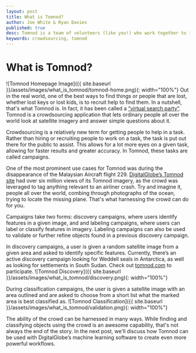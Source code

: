 ```yaml
---
layout: post
title: What is Tomnod?
author: Joe White & Ryan Davies
published: true
desc: Tomnod is a team of volunteers (like you!) who work together to identify important objects and interesting places in satellite images.
keywords: crowdsourcing, tomnod
---
```


# What is Tomnod?
![Tomnod Homepage Image]({{ site.baseurl }}/assets/images/what_is_tomnod/tomnod-home.png){: width="100%"} 
Out in the real world, one of the best ways to find things or people that are lost, whether lost keys or lost kids, is to recruit help to find them.  In a nutshell, that's what Tomnod is. In fact, it has been called a [“virtual search party”](http://www.independent.co.uk/life-style/gadgets-and-tech/tomnod-how-to-join-the-virtual-search-party-scanning-satellite-imagery-for-flight-mh370-9188947.html). Tomnod is a crowdsourcing application that lets ordinary people all over the world look at satellite imagery and answer simple questions about it.

Crowdsourcing is a relatively new term for getting people to help in a task.  Rather than hiring or recruiting people to work on a task, the task is put out there for the public to assist. This allows for a lot more eyes on a given task, allowing for faster results and greater accuracy. In Tomnod, these tasks are called campaigns.

One of the most prominent use cases for Tomnod was during the disappearance of the Malaysian Aircraft flight 229. [DigitalGlobe’s Tomnod site](http://www.tomnod.com) had over six million views of its Tomnod imagery, as the crowd was leveraged to tag anything relevant to an airliner crash. Try and imagine it, people all over the world, combing through photographs of the ocean, trying to locate the missing plane.  That's what harnessing the crowd can do for you.

Campaigns take two forms: discovery campaigns, where users identify features in a given image, and and labeling campaigns, where users can label or classify features in imagery.  Labeling campaigns can also be used to validate or further refine objects found in a previous discovery campaign.  

In discovery campaigns, a user is given a random satellite image from a given area and asked to identify specific features. Currently, there’s an active discovery campaign looking for Weddell seals in Antarctica, as well as looking for settlements in South Sudan. Check out [tomnod.com](http://www.tomnod.com) to participate. ![Tomnod Discovery]({{ site.baseurl }}/assets/images/what_is_tomnod/discovery.png){: width="100%"}

During classification campaigns, the user is given a satellite image with an area outlined and are asked to choose from a short list what the marked area is best classified as. ![Tomnod Classification]({{ site.baseurl }}/assets/images/what_is_tomnod/validation.png){: width="100%"}

The ability of the crowd can be harnessed in many ways.  While finding and classifying objects using the crowd is an awesome capability, that's not always the end of the story.  In the next post, we'll discuss how Tomnod can be used with DigitalGlobe’s machine learning software to create even more powerful workflows.








